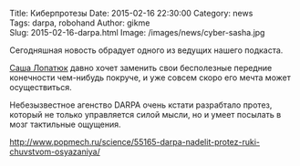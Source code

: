 Title: Киберпротезы
Date: 2015-02-16 22:30:00 
Category: news  
Tags: darpa, robohand
Author: gikme  
Slug: 2015-02-16-darpa.html
Image: /images/news/cyber-sasha.jpg

Сегодняшная новость обрадует одного из ведущих нашего подкаста.

[Саша Лопатюк](https://vk.com/yahujik) давно хочет заменить свои бесполезные передние конечности чем-нибудь покруче, и уже совсем скоро его мечта может осуществиться.

Небезызвестное агенство DARPA очень кстати разрабтало протез, который не только управляется силой мысли, но и умеет посылать в мозг тактильные ощущения.

<http://www.popmech.ru/science/55165-darpa-nadelit-protez-ruki-chuvstvom-osyazaniya/>
